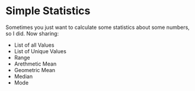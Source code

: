 # Simple Statistics

Sometimes you just want to calculate some statistics about some numbers, so I did.
Now sharing:
   - List of all Values
   - List of Unique Values
   - Range
   - Arethmetic Mean
   - Geometric Mean
   - Median
   - Mode
